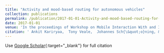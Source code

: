 ```yaml
---
title: "Activity and mood-based routing for autonomous vehicles"
collection: publications
permalink: /publication/2017-01-01-Activity-and-mood-based-routing-for-autonomous-vehicles
date: 2017-01-01
venue: 'In the proceedings of Workshop on Mobile Interaction With and In Autonomous Vehicles workshop at MobileHCI'
citation: ' Ankit Kariryaa,  Tony Veale,  Johannes Sch{\&quot;o}ning, &quot;Activity and mood-based routing for autonomous vehicles.&quot; In the proceedings of Workshop on Mobile Interaction With and In Autonomous Vehicles workshop at MobileHCI, 2017.'
---
```

Use [Google Scholar](https://scholar.google.com/scholar?q=Activity+and+mood+based+routing+for+autonomous+vehicles){:target="_blank"} for full citation